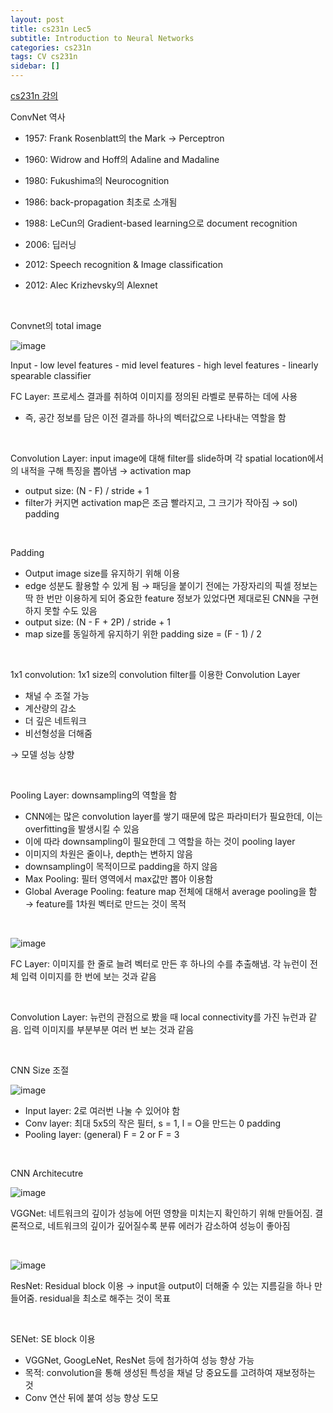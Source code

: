 ```yaml
---
layout: post
title: cs231n Lec5
subtitle: Introduction to Neural Networks
categories: cs231n
tags: CV cs231n
sidebar: []
---
```






[cs231n 강의](https://youtube.com/playlist?list=PL3FW7Lu3i5JvHM8ljYj-zLfQRF3EO8sYv)



ConvNet 역사

- 1957: Frank Rosenblatt의 the Mark → Perceptron

- 1960: Widrow and Hoff의 Adaline and Madaline

- 1980: Fukushima의 Neurocognition

- 1986: back-propagation 최초로 소개됨

- 1988: LeCun의 Gradient-based learning으로 document recognition

- 2006: 딥러닝

- 2012: Speech recognition & Image classification

- 2012: Alec Krizhevsky의 Alexnet

  <br>

Convnet의 total image

![image](https://user-images.githubusercontent.com/71377968/164724120-2b320105-d6d9-4039-9bba-62c68fd1bbbf.png)

Input - low level features - mid level features - high level features - linearly spearable classifier

FC Layer: 프로세스 결과를 취하여 이미지를 정의된 라벨로 분류하는 데에 사용

- 즉, 공간 정보를 담은 이전 결과를 하나의 벡터값으로 나타내는 역할을 함

<br>

Convolution Layer: input image에 대해 filter를 slide하며 각 spatial location에서의 내적을 구해 특징을 뽑아냄 → activation map

- output size: (N - F) /  stride + 1
- filter가 커지면 activation map은 조금 빨라지고, 그 크기가 작아짐 → sol) padding

<br>

Padding

- Output image size를 유지하기 위해 이용
- edge 성분도 활용할 수 있게 됨 → 패딩을 붙이기 전에는 가장자리의 픽셀 정보는 딱 한 번만 이용하게 되어 중요한 feature 정보가 있었다면 제대로된 CNN을 구현하지 못할 수도 있음
- output size: (N - F + 2P) / stride + 1
- map size를 동일하게 유지하기 위한 padding size = (F - 1) / 2

<br>

1x1 convolution: 1x1 size의 convolution filter를 이용한 Convolution Layer

- 채널 수 조절 가능
- 계산량의 감소
- 더 깊은 네트워크
- 비선형성을 더해줌

→ 모델 성능 상향

<br>

Pooling Layer: downsampling의 역할을 함

- CNN에는 많은 convolution layer를 쌓기 때문에 많은 파라미터가 필요한데, 이는 overfitting을 발생시킬 수 있음
- 이에 따라 downsampling이 필요한데 그 역할을 하는 것이 pooling layer
- 이미지의 차원은 줄이나, depth는 변하지 않음
- downsampling이 목적이므로 padding을 하지 않음
- Max Pooling: 필터 영역에서 max값만 뽑아 이용함
- Global Average Pooling: feature map 전체에 대해서 average pooling을 함 → feature를 1차원 벡터로 만드는 것이 목적

<br>

![image](https://user-images.githubusercontent.com/71377968/164724141-c75b64f2-f167-4d73-bc77-1760b46592d3.png)

FC Layer: 이미지를 한 줄로 늘려 벡터로 만든 후 하나의 수를 추출해냄. 각 뉴런이 전체 입력 이미지를 한 번에 보는 것과 같음

<br>

Convolution Layer: 뉴런의 관점으로 봤을 때 local connectivity를 가진 뉴런과 같음. 입력 이미지를 부분부분 여러 번 보는 것과 같음

<br>

CNN Size 조절

![image](https://user-images.githubusercontent.com/71377968/164724152-38dbd9fa-5455-4ee5-8b3e-dbfce8cdf7a8.png)

- Input layer: 2로 여러번 나눌 수 있어야 함
- Conv layer: 최대 5x5의 작은 필터, s = 1, l = O을 만드는 0 padding
- Pooling layer: (general) F = 2 or F = 3

<br>

CNN Architecutre

![image](https://user-images.githubusercontent.com/71377968/164724175-74059ebf-032e-47a5-aa06-6dbd0d7034fd.png)

VGGNet: 네트워크의 깊이가 성능에 어떤 영향을 미치는지 확인하기 위해 만들어짐. 결론적으로, 네트워크의 깊이가 깊어질수록 분류 에러가 감소하여 성능이 좋아짐

<br>



![image](https://user-images.githubusercontent.com/71377968/164724193-3173db54-f888-428c-931f-2aa3c45e3c8d.png)

ResNet: Residual block 이용 → input을 output이 더해줄 수 있는 지름길을 하나 만들어줌. residual을 최소로 해주는 것이 목표

<br>

SENet: SE block 이용

- VGGNet, GoogLeNet, ResNet 등에 첨가하여 성능 향상 가능
- 목적: convolution을 통해 생성된 특성을 채널 당 중요도를 고려하여 재보정하는 것
- Conv 연산 뒤에 붙여 성능 향상 도모
